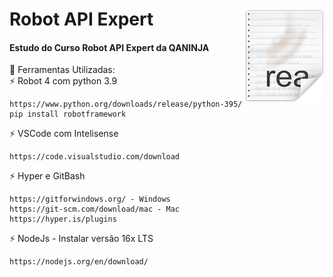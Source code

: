 # <img src="icon.png" align="right" />

# Robot API Expert
<h4>Estudo do Curso Robot API Expert da QANINJA</h4>

🧰 Ferramentas Utilizadas:<br>
   ⚡ Robot 4 com python 3.9 <br>
    
    https://www.python.org/downloads/release/python-395/
    pip install robotframework
    

   ⚡ VSCode com Intelisense<br>
   
    https://code.visualstudio.com/download

   ⚡ Hyper e GitBash<br>

    https://gitforwindows.org/ - Windows
    https://git-scm.com/download/mac - Mac
    https://hyper.is/plugins

   ⚡ NodeJs - Instalar versão 16x LTS<br>

    https://nodejs.org/en/download/
